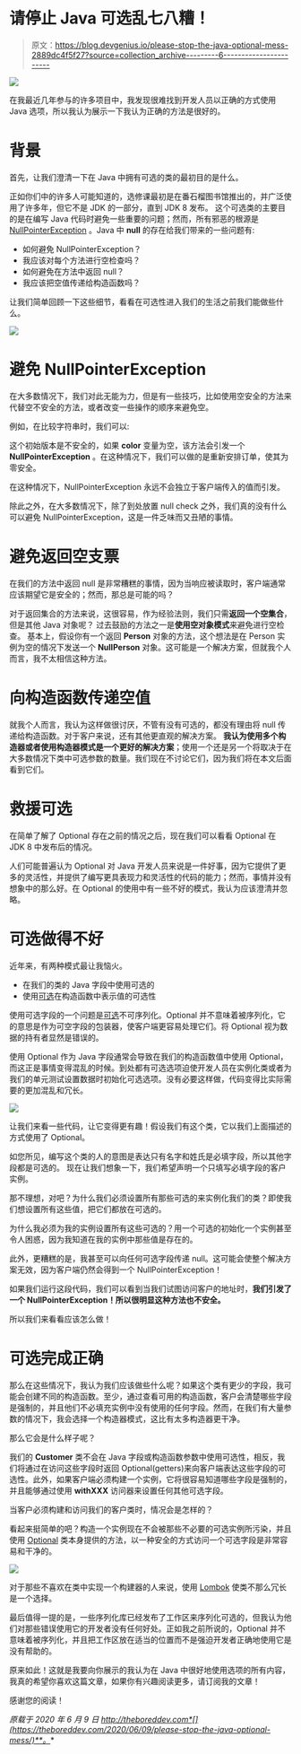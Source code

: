# 请停止 Java 可选乱七八糟！

> 原文：<https://blog.devgenius.io/please-stop-the-java-optional-mess-2889dc4f5f27?source=collection_archive---------6----------------------->

![](img/ba00c142903059d40c86ebe9370116c8.png)

在我最近几年参与的许多项目中，我发现很难找到开发人员以正确的方式使用 Java 选项，所以我认为展示一下我认为正确的方法是很好的。

# 背景

首先，让我们澄清一下在 Java 中拥有可选的类的最初目的是什么。

正如你们中的许多人可能知道的，选修课最初是在番石榴图书馆推出的，并广泛使用了许多年，但它不是 JDK 的一部分，直到 JDK 8 发布。
这个可选类的主要目的是在编写 Java 代码时避免一些重要的问题；然而，所有邪恶的根源是 [NullPointerException](https://docs.oracle.com/en/java/javase/11/docs/api/java.base/java/lang/NullPointerException.html) 。Java 中 **null** 的存在给我们带来的一些问题有:

*   如何避免 NullPointerException？
*   我应该对每个方法进行空检查吗？
*   如何避免在方法中返回 null？
*   我应该把空值传递给构造函数吗？

让我们简单回顾一下这些细节，看看在可选性进入我们的生活之前我们能做些什么。

![](img/a702556474b2cf79298eb72a26eaacc8.png)

# 避免 NullPointerException

在大多数情况下，我们对此无能为力，但是有一些技巧，比如使用空安全的方法来代替空不安全的方法，或者改变一些操作的顺序来避免空。

例如，在比较字符串时，我们可以:

这个初始版本是不安全的，如果 **color** 变量为空，该方法会引发一个 **NullPointerException** 。在这种情况下，我们可以做的是重新安排订单，使其为零安全。

在这种情况下，NullPointerException 永远不会独立于客户端传入的值而引发。

除此之外，在大多数情况下，除了到处放置 null check 之外，我们真的没有什么可以避免 NullPointerException，这是一件乏味而又丑陋的事情。

# 避免返回空支票

在我们的方法中返回 null 是非常糟糕的事情，因为当响应被读取时，客户端通常应该期望它是安全的；然而，那总是可能的吗？

对于返回集合的方法来说，这很容易，作为经验法则，我们只需**返回一个空集合**，但是其他 Java 对象呢？
过去鼓励的方法之一是**使用空对象模式**来避免进行空检查。
基本上，假设你有一个返回 **Person** 对象的方法，这个想法是在 Person 实例为空的情况下发送一个 **NullPerson** 对象。这可能是一个解决方案，但就我个人而言，我不太相信这种方法。

# 向构造函数传递空值

就我个人而言，我认为这样做很讨厌，不管有没有可选的，都没有理由将 null 传递给构造函数。对于客户来说，还有其他更直观的解决方案。
**我认为使用多个构造器或者使用构造器模式是一个更好的解决方案**；使用一个还是另一个将取决于在大多数情况下类中可选参数的数量。我们现在不讨论它们，因为我们将在本文后面看到它们。

# 救援可选

在简单了解了 Optional 存在之前的情况之后，现在我们可以看看 Optional 在 JDK 8 中发布后的情况。

人们可能普遍认为 Optional 对 Java 开发人员来说是一件好事，因为它提供了更多的灵活性，并提供了编写更具表现力和灵活性的代码的能力；然而，事情并没有想象中的那么好。在 Optional 的使用中有一些不好的模式，我认为应该澄清并忽略。

# 可选做得不好

近年来，有两种模式最让我恼火。

*   在我们的类的 Java 字段中使用可选的
*   使用[可选](https://docs.oracle.com/javase/8/docs/api/java/util/Optional.html)在构造函数中表示值的可选性

使用可选字段的一个问题是[可选](https://docs.oracle.com/javase/8/docs/api/java/util/Optional.html)不可序列化。Optional 并不意味着被序列化，它的意思是作为可空字段的包装器，使客户端更容易处理它们。将 Optional 视为数据的持有者显然是错误的。

使用 Optional 作为 Java 字段通常会导致在我们的构造函数值中使用 Optional，而这正是事情变得混乱的时候。到处都有可选选项迫使开发人员在实例化类或者为我们的单元测试设置数据时初始化可选选项。没有必要这样做，代码变得比实际需要的更加混乱和冗长。

![](img/1f1dff54c22789b2a6a25e01d974cfc5.png)

让我们来看一些代码，让它变得更有趣！假设我们有这个类，它以我们上面描述的方式使用了 Optional。

如您所见，编写这个类的人的意图是表达只有名字和姓氏是必填字段，所以其他字段都是可选的。
现在让我们想象一下，我们希望声明一个只填写必填字段的客户实例。

那不理想，对吧？为什么我们必须设置所有那些可选的来实例化我们的类？即使我们想设置所有这些值，把它们都放在可选的。

为什么我必须为我的实例设置所有这些可选的？用一个可选的初始化一个实例甚至令人困惑，因为我知道在我的实例中那些值是存在的。

此外，更糟糕的是，我甚至可以向任何可选字段传递 null。这可能会使整个解决方案无效，因为客户端仍然会得到一个 NullPointerException！

如果我们运行这段代码，我们可以看到当我们试图访问客户的地址时，**我们引发了一个 NullPointerException！所以很明显这种方法也不安全。**

所以我们来看看应该怎么做！

# 可选完成正确

那么在这些情况下，我认为我们应该做些什么呢？如果这个类有更少的字段，我可能会创建不同的构造函数。至少，通过查看可用的构造函数，客户会清楚哪些字段是强制的，并且他们不必填充实例中没有使用的任何字段。然而，在我们有大量参数的情况下，我会选择一个构造器模式，这比有太多构造器更干净。

那么它会是什么样子呢？

我们的 **Customer** 类不会在 Java 字段或构造函数参数中使用可选性，相反，我们将通过在访问这些字段时返回 Optional(getters)来向客户端表达这些字段的可选性。此外，如果客户端必须构建一个实例，它将很容易知道哪些字段是强制的，并且能够通过使用 **withXXX** 访问器来设置任何其他可选字段。

当客户必须构建和访问我们的客户类时，情况会是怎样的？

看起来挺简单的吧？构造一个实例现在不会被那些不必要的可选实例所污染，并且使用 [Optional](https://docs.oracle.com/javase/8/docs/api/java/util/Optional.html) 类本身提供的方法，以一种安全的方式访问一个可选字段是非常容易和干净的。

![](img/bb22ba63a24ec9c34ff94c0804765d8a.png)

对于那些不喜欢在类中实现一个构建器的人来说，使用 [Lombok](https://projectlombok.org/) 使类不那么冗长是一个选择。

最后值得一提的是，一些序列化库已经发布了工作区来序列化可选的，但我认为他们对那些错误使用它的开发者没有任何好处。正如我之前所说的，Optional 并不意味着被序列化，并且把工作区放在适当的位置而不是强迫开发者正确地使用它是没有帮助的。

原来如此！这就是我要向你展示的我认为在 Java 中很好地使用选项的所有内容，我真的希望你喜欢这篇文章，如果你有兴趣阅读更多，请订阅我的文章！

感谢您的阅读！

*原载于 2020 年 6 月 9 日 http://theboreddev.com*[](https://theboreddev.com/2020/06/09/please-stop-the-java-optional-mess/)**。**